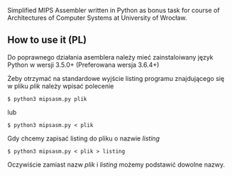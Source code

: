 Simplified MIPS Assembler written in Python as bonus task for course of Architectures of Computer Systems at University of Wrocław.

## How to use it (PL)

Do poprawnego działania asemblera należy mieć zainstaloiwany język Python w wersji 3.5.0+ (Preferowana wersja 3.6.4+)


Żeby otrzymać na standardowe wyjście listing programu znajdującego się w pliku *plik* należy wpisać polecenie

```
$ python3 mipsasm.py plik
```

lub

```
$ python3 mipsasm.py < plik
```

Gdy chcemy zapisać listing do pliku o nazwie *listing*

```
$ python3 mipsasm.py < plik > listing
```

Oczywiście zamiast nazw *plik* i *listing* możemy podstawić dowolne nazwy.
